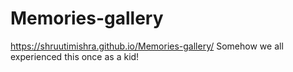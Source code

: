 # Memories-gallery
 https://shruutimishra.github.io/Memories-gallery/
 Somehow we all experienced this once as a kid!

